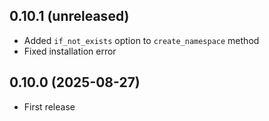 ## 0.10.1 (unreleased)

- Added `if_not_exists` option to `create_namespace` method
- Fixed installation error

## 0.10.0 (2025-08-27)

- First release

